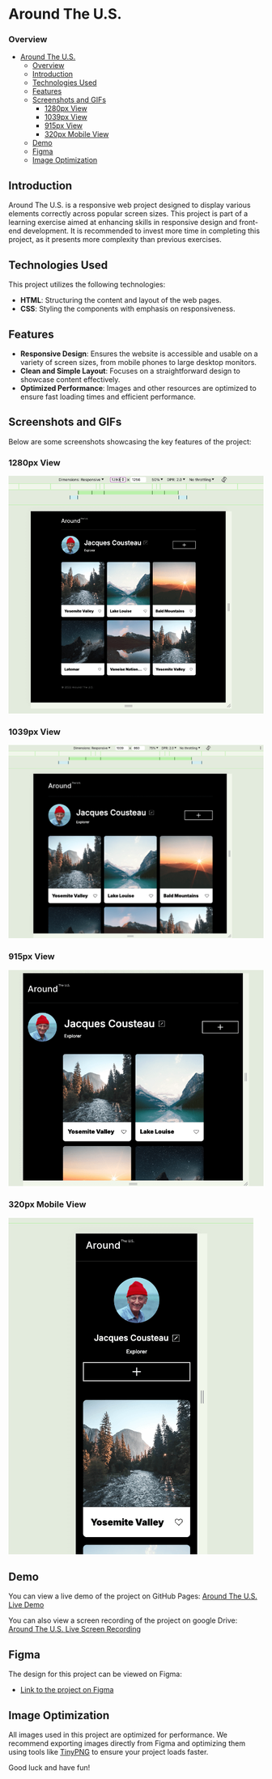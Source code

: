 # Around The U.S.

### Overview

- [Around The U.S.](#around-the-us)
    - [Overview](#overview)
  - [Introduction](#introduction)
  - [Technologies Used](#technologies-used)
  - [Features](#features)
  - [Screenshots and GIFs](#screenshots-and-gifs)
    - [1280px View](#1280px-view)
    - [1039px View](#1039px-view)
    - [915px View](#915px-view)
    - [320px Mobile View](#320px-mobile-view)
  - [Demo](#demo)
  - [Figma](#figma)
  - [Image Optimization](#image-optimization)

## Introduction

Around The U.S. is a responsive web project designed to display various elements correctly across popular screen sizes. This project is part of a learning exercise aimed at enhancing skills in responsive design and front-end development. It is recommended to invest more time in completing this project, as it presents more complexity than previous exercises.

## Technologies Used

This project utilizes the following technologies:

- **HTML**: Structuring the content and layout of the web pages.
- **CSS**: Styling the components with emphasis on responsiveness.

## Features

- **Responsive Design**: Ensures the website is accessible and usable on a variety of screen sizes, from mobile phones to large desktop monitors.
- **Clean and Simple Layout**: Focuses on a straightforward design to showcase content effectively.
- **Optimized Performance**: Images and other resources are optimized to ensure fast loading times and efficient performance.

## Screenshots and GIFs

Below are some screenshots showcasing the key features of the project:

### 1280px View

![Home Page 1280px](./src/images/demo/1280px.png)

### 1039px View

![Gallery Section](./src/images/demo/1039px.png)

### 915px View 

![Mobile View](./src/images/demo/915px.png)

### 320px Mobile View

![Mobile View](./src/images/demo/320px.png)

## Demo

You can view a live demo of the project on GitHub Pages: [Around The U.S. Live Demo](https://valtsan.github.io/se_project_aroundtheus/)

You can also view a screen recording of the project on google Drive: [Around The U.S. Live Screen Recording](https://drive.google.com/file/d/1ybPtN9A--hHDLeV8DS0wJAhDjSL56qBE/view?usp=sharing)

## Figma

The design for this project can be viewed on Figma:

* [Link to the project on Figma](https://www.figma.com/file/ii4xxsJ0ghevUOcssTlHZv/Sprint-3%3A-Around-the-US?node-id=0%3A1)

## Image Optimization

All images used in this project are optimized for performance. We recommend exporting images directly from Figma and optimizing them using tools like [TinyPNG](https://tinypng.com/) to ensure your project loads faster.

Good luck and have fun!